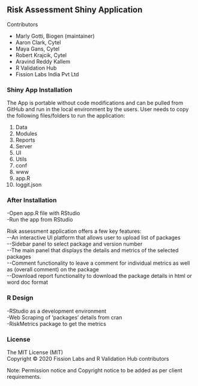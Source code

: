 ## Risk Assessment Shiny Application

Contributors

- Marly Gotti, Biogen (maintainer)
- Aaron Clark, Cytel
- Maya Gans, Cytel
- Robert Krajcik, Cytel
- Aravind Reddy Kallem
- R Validation Hub
- Fission Labs India Pvt Ltd


### Shiny App Installation
The App is portable without code modifications and can be pulled from GitHub and run in the local environment by the users. User needs to copy the following files/folders to run the application:<br>

1. Data
2. Modules
3. Reports
4. Server
5. UI
6. Utils
7. conf
8. www
9. app.R
10. loggit.json

### After Installation
-Open app.R file with RStudio<br>
-Run the app from RStudio


Risk assessment application offers a few key features:<br>
     --An interactive UI platform that allows user to upload list of packages<br>
     --Sidebar panel to select package and version number<br>
     --The main panel that displays the details and metrics of the selected packages<br> 
     --Comment functionality to leave a comment for individual metrics as well as (overall comment) on the package<br>
     --Download report functionality to download the package details in html or word doc format

### R Design
-RStudio as a development environment<br>
-Web Scraping of ‘packages’ details from cran<br>
-RiskMetrics package to get the metrics

### License
The MIT License (MIT)<br>
Copyright © 2020 Fission Labs and R Validation Hub contributors
 
Note: Permission notice and Copyright notice to be added as per client requirements.

